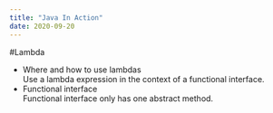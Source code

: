```yaml
---
title: "Java In Action"
date: 2020-09-20
---
```


#Lambda
- Where and how to use lambdas  
    Use a lambda expression in the context of a functional interface.
- Functional interface  
Functional interface only has one abstract method.  
